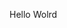 Hello Wolrd




































































































































































































































































































































































































































































































































































































































































































































































































































































































































































































































































































































































































































































































































































































































































































































































































































































































































































































































































































































































































































































































































































































































































































































































































































































































